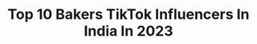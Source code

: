 ---
title: Top 10 Bakers TikTok Influencers In India In 2023
description: >-
  Find top bakers TikTok influencers in India in 2023. Most popular hashtags: #cake #foryoupage #foryou #tiktokchef.
platform: TikTok
hits: 114
text_top: Identify the most popular TikTok profiles on inBeat.
text_bottom: Our platform aggregates 114 TikTok influencers like this in India for you to pitch.
profiles:
  - username: "madhurimasaha5"
    fullname: >-
      Madhurima Saha
    bio: >-
       Baker 💛 15feb 🎂 Siliguri 
    location: "India"
    followers: 5820
    engagement: 893
    commentsToLikes: 0.013738
    id: ckbw4hxb6xkp80j23zkumyd2h
    verified: false
    hashtags: "#cake, #staysafe, #tik, #stayhome"
  - username: "thenextdoorbaker"
    fullname: >-
      The Next Door Baker
    bio: >-
      Baker, covered in flour and chocolate. Everything dessert always 🎂🍰
    location: "India"
    followers: 2196
    engagement: 517
    commentsToLikes: 0.003538
    id: ckdbrtjvoca760j23romiplge
    verified: false
    hashtags: "#desserts, #chocolatelover, #tiktokfoodie, #baking"
  - username: "parth_bajaj"
    fullname: >-
      Parth Bajaj
    bio: >-
      22,Food blogger Chef & baker Tv show host instagram - “parthbajaj” #nagpuritadka
    location: "India"
    followers: 290800
    engagement: 504
    commentsToLikes: 0.006146
    id: ck8toytowoift0j78ts2tffco
    verified: false
    hashtags: "#tiktokchef, #indian, #nagpuritadka, #cake"
  - username: "shiveshbhatia"
    fullname: >-
      Bake With Shivesh
    bio: >-
      I'm a baker & food blogger who loves creating food content. IG- @shivesh17
    location: "India"
    followers: 78400
    engagement: 482
    commentsToLikes: 0.007147
    id: ck8ts7ph2r6m20j78ag3iz6c7
    verified: true
    hashtags: "#fyp, #whatieatinaday, #cookathome, #easyrecipes"
  - username: "yadavbrand775"
    fullname: >-
      #mr_yadav_brand
    bio: >-
      😜
    location: "India"
    followers: 2730
    engagement: 974
    commentsToLikes: 0.023412
    id: ck8rojbz4hkrp0j78qvqto3su
    verified: false
    hashtags: "#comedy, #cg, #cgfem, #cgfam"
  - username: "navi_singh01"
    fullname: >-
      Navi_Singh01
    bio: >-
      Food Lover♥️
    location: "India"
    followers: 95100
    engagement: 1137
    commentsToLikes: 0.002791
    id: ck9k7bei449nb0j78xztlhl0q
    verified: false
    hashtags: "#cakes, #cakecut, #navi, #chococake"
  - username: "zoomtv"
    fullname: >-
      Zoom TV
    bio: >-
      If you got the time, we got the entertainment. Your kind of entertainment.
    location: "India"
    followers: 272900
    engagement: 402
    commentsToLikes: 0.002987
    id: cka637kdw35z30i78zjhyc6ld
    verified: true
    hashtags: "#priyankachopra, #amitabhbachchan, #staysafe, #ruhi"
  - username: "gurikxnc99"
    fullname: >-
      GURBEER KALYAN
    bio: >-
      408🌉 Sc:igkalyan.7
    location: "India"
    followers: 131000
    engagement: 874
    commentsToLikes: 0.000000
    id: ck9epv0leudyy0j78pk5xkrzi
    verified: false
    hashtags: "#mustang, #fresno, #gurbeerkalyan, #foryoupage"
  - username: "sheenuminati000_7"
    fullname: >-
      @sheenuminati_0007
    bio: >-
      follow insta :sheenuminati, motivational vedio
    location: "India"
    followers: 34800
    engagement: 708
    commentsToLikes: 0.000623
    id: ckbqhfjiw2tre0j232b23e8i2
    verified: false
    hashtags: ""
  - username: "shuaibjafri"
    fullname: >-
      Mr. Shuaib ✔️
    bio: >-
      Follow Me on ( Instagram )👆🏻 i will miss you tiktok 😭 😭😭😭
    location: "India"
    followers: 1600000
    engagement: 769
    commentsToLikes: 0.004340
    id: cka0ly2fmsziq0i78baj88v7f
    verified: false
    hashtags: "#fyp, #indian, #tiktokindia, #friend"
---